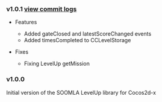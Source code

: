 ### v1.0.1 [view commit logs](https://github.com/soomla/cocos2dx-levelup/compare/cocos2dx-v2-v1.0.0...cocos2dx-v2-v1.0.1)

* Features
  * Added gateClosed and latestScoreChanged events
  * Added timesCompleted to CCLevelStorage

* Fixes
  * Fixing LevelUp getMission

### v1.0.0

Initial version of the SOOMLA LevelUp library for Cocos2d-x
